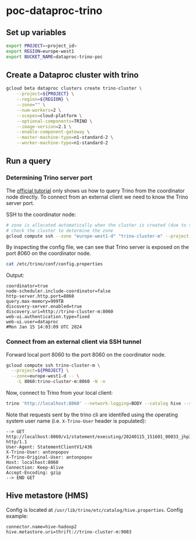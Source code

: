 # poc-dataproc-trino

## Set up variables
```bash
export PROJECT=<project_id>
export REGION=europe-west1
export BUCKET_NAME=dataproc-trino-poc
```

## Create a Dataproc cluster with trino

```bash
gcloud beta dataproc clusters create trino-cluster \
    --project=${PROJECT} \
    --region=${REGION} \
    --zone="" \
    --num-workers=2 \
    --scopes=cloud-platform \
    --optional-components=TRINO \
    --image-version=2.1 \
    --enable-component-gateway \
    --master-machine-type=n1-standard-2 \
    --worker-machine-type=n1-standard-2
```

## Run a query

### Determining Trino server port

The [official tutorial](https://cloud.google.com/dataproc/docs/tutorials/trino-dataproc#trino_cli_queries) only shows us how to query Trino from the coordinator node directly.
To connect from an external client we need to know the Trino server port.

SSH to the coordinator node:
```bash
# zone is allocated automatically when the cluster is created (due to the '--zone=""' flag)
# check the cluster to determine the zone
gcloud compute ssh --zone "europe-west1-d" "trino-cluster-m" --project "${PROJECT}"
```

By inspecting the config file, we can see that Trino server is exposed on the port 8060 on the coordinator node. 
```bash
cat /etc/trino/conf/config.properties
```
Output:
```
coordinator=true
node-scheduler.include-coordinator=false
http-server.http.port=8060
query.max-memory=999TB
discovery-server.enabled=true
discovery.uri=http://trino-cluster-m:8060
web-ui.authentication.type=fixed
web-ui.user=dataproc
#Mon Jan 15 14:03:09 UTC 2024
```

### Connect from an external client via SSH tunnel

Forward local port 8060 to the port 8060 on the coordinator node. 

```bash
gcloud compute ssh trino-cluster-m \
  --project=${PROJECT} \
  --zone=europe-west1-d -- \
    -L 8060:trino-cluster-m:8060 -N -n
```

Now, connect to Trino from your local client:
```bash
trino 'http://localhost:8060' --network-logging=BODY --catalog hive --schema default 
```

Note that requests sent by the trino cli are identifed using the operating system user name (i.e. `X-Trino-User` header is populated):
```
--> GET http://localhost:8060/v1/statement/executing/20240115_151601_00033_jhp3y/yc0d337c6bd7f8ed326e1dddb9483c7749c3b0c09/1 http/1.1
User-Agent: StatementClientV1/436
X-Trino-User: antonpopov
X-Trino-Original-User: antonpopov
Host: localhost:8060
Connection: Keep-Alive
Accept-Encoding: gzip
--> END GET
```

## Hive metastore (HMS)

Config is located at `/usr/lib/trino/etc/catalog/hive.properties`.
Config example:
```
connector.name=hive-hadoop2
hive.metastore.uri=thrift://trino-cluster-m:9083
```
